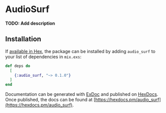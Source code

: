 # AudioSurf

**TODO: Add description**

## Installation

If [available in Hex](https://hex.pm/docs/publish), the package can be installed
by adding `audio_surf` to your list of dependencies in `mix.exs`:

```elixir
def deps do
  [
    {:audio_surf, "~> 0.1.0"}
  ]
end
```

Documentation can be generated with [ExDoc](https://github.com/elixir-lang/ex_doc)
and published on [HexDocs](https://hexdocs.pm). Once published, the docs can
be found at [https://hexdocs.pm/audio_surf](https://hexdocs.pm/audio_surf).

